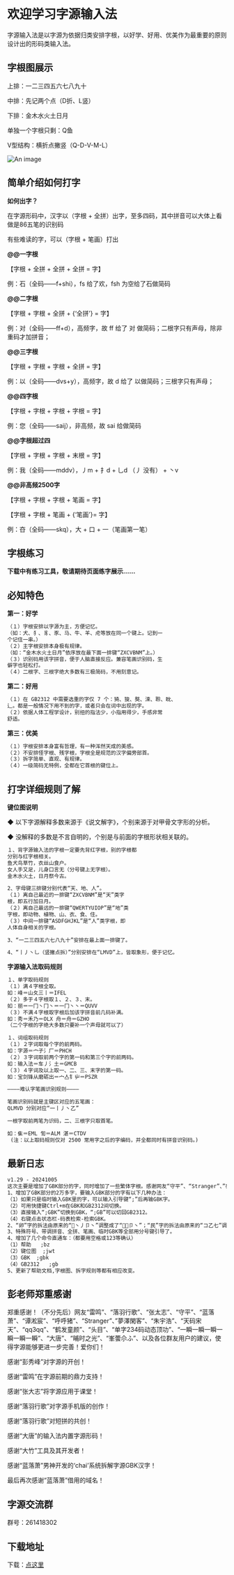 
# 欢迎学习字源输入法

字源输入法是以字源为依据归类安排字根，以好学、好用、优美作为最重要的原则设计出的形码类输入法。




## 字根图展示

上排：一二三四五六七八九十

中排：先记两个点（D折、L竖）

下排：金木水火土日月

单独一个字根只剩：Q鱼

V型结构：横折点撇竖（Q-D-V-M-L）

![An image](./images/new字源字根.webp)

## 简单介绍如何打字

**如何出字？**

在字源形码中，汉字以（字根 + 全拼）出字，至多四码，其中拼音可以大体上看做是86五笔的识别码

有些难读的字，可以（字根 + 笔画）打出

**@@一字根**

【字根 + 全拼 + 全拼 + 全拼 = 字】

例：石（全码——f+shi），fs 给了欢，fsh 为空给了石做简码

**@@二字根**

【字根 + 字根 + 全拼 + {‘全拼’} = 字】

例：对（全码——ff+d），高频字，故 ff 给了 对 做简码；二根字只有声母，除非重码才加拼音；

**@@三字根**

【字根 + 字根 + 字根 + 全拼 = 字】

例：以（全码——dvs+y），高频字，故 d 给了 以做简码；三根字只有声母；

**@@四字根**

【字根 + 字根 + 字根 + 字根 = 字】

例：您（全码——saij），非高频，故 sai 给做简码

**@@字根超过四**

【字根 + 字根 + 字根 + 末根 = 字】

例：我（全码——mddv），丿m + 扌d + 乚d （丿 没有） + 丶v

**@@非高频2500字**

【字根 + 字根 + 字根 + 笔画 = 字】

【字根 + 字根 + 笔画 + {‘笔画’}= 字】

例：夻（全码——skq），大 + 口 + 一（笔画第一笔）

<!-- **Input**

````md
```js{4}
export default {
  data () {
    return {
      msg: 'Highlighted!'
    }
  }
}
```
````

**Output**

```js{4}
export default {
  data () {
    return {
      msg: 'Highlighted!'
    }
  }
}
``` -->

## 字根练习

**下载中有练习工具，敬请期待页面练字展示……**


## 必知特色

**第一：好学**

```md
（１）字根安排以字源为主，方便记忆。
（如：犬、犭、豸、豕、马、牛、羊、虍等放在同一个键上。记到一
个记住一串。）
（２）主字根安排本身极有规律。
（如：“金木水火土日月”依序放在最下面一排键“ZXCVBNM”上。）
（３）识别码用该字拼音，便于人脑直接反应。兼容笔画识别码，生
僻字也轻松打。
（４）二根字、三根字绝大多数有三极简码，不用刻意记。
```

**第二：好用**

```md
（１）在 GB2312 中需要选重的字仅 7 个：猗、狻、獒、涑、聆、眈、
辶。都是一般情况下用不到的字，或者只会在词中出现的字。
（２）依据人体工程学设计，别扭的指法少，小指用得少，手感非常
舒适。
```

**第三：优美**

```md
（１）字根安排本身富有哲理，有一种浑然天成的美感。
（２）不安排怪字根、残字根，字根全是规范的汉字偏旁部首。
（３）拆字简单、直观、有规律。
（４）一级简码无特例，全都在它首根的键位上。
```


## 打字详细规则了解

**键位图说明**

◆ 以下字源解释多数来源于《说文解字》，个别来源于对甲骨文字形的分析。

◆ 没解释的多数是不言自明的，个别是与前面的字根形状相关联的。

```md
１、背字源输入法的字根一定要先背红字根，别的字根都
分别与红字根相关。
鱼犬鸟草竹，衣丝山食户。
女人手又足，儿身口言无（分号键上无字根）。
金木水火土，日月祭今古。

2、字母键三排键分别代表“天、地、人”。
（１）离自己最近的一排键“ZXCVBNM”是“天”类字
根，即五行加日月。
（２）离自己最远的一排键“QWERTYUIOP”是“地”类
字根，即动物、植物、山、衣、食、住。
（３）中间一排键“ASDFGHJKL”是“人”类字根，即
人体自身相关的字根。

3、“一二三四五六七八九十”安排在最上面一排键了。

4、“丨丿丶乚（竖撇点拆）”分别安排在“LMVD”上，皆取象形，便于记忆。
```

**字源输入法取码规则**

```md
１、单字取码规则
（１）满４字根全取。
如：峰＝山夂三丨＝IFEL
（２）多于４字根取１、２、３、末。
如：丽＝一冂丶冂丶＝一冂丶丶＝QUVV
（３）不满４字根取字根后加该字拼音前几码补满。
如：秀＝禾乃＝OLX 舟＝舟＝GZHO
（二个字根的字绝大多数只要补一个声母就可以了）

１、词组取码规则
（１）２字词取每个字的前两码。
如：字源＝宀子氵厂＝PHCH
（２）３字词取前两个字的第一码和第三个字的前两码。
如：输入法＝车丿氵土＝GMCB
（３）４字词及以上取一、二、三、末字的第一码。
如：宝剑锋从磨砺出＝宀亼钅屮＝PSZR

————难认字笔画识别规则————

笔画识别码就是主键区对应的五笔画：
QLMVD 分别对应“一丨丿丶乙”

一根字取前两笔为识码，二、三根字只取首笔。

如：隹＝EML 訇＝ALM 湛＝CTDV
 (注：以上取码规则仅对 2500 常用字之后的字编码，并全都同时有拼音识别码。)

```

<!-- ```md
::: info
This is an info box.
:::

::: tip
This is a tip.
:::

::: warning
This is a warning.
:::

::: danger
This is a dangerous warning.
:::

::: details
This is a details block.
:::
``` -->




<!-- **Output**

::: info
This is an info box.
:::

::: tip
This is a tip.
:::

::: warning
This is a warning.
:::

::: danger
This is a dangerous warning.
:::

::: details 
This is a details block.
::: -->

## 最新日志

```md
v1.29 - 20241005
这次主要是增加了GBK部分的字，同时增加了一些繁体字根。感谢网友“守平”、“Stranger”、”夢澤閑客”、“天码宋天”、“qq3qq”和“鹤发童颜”提出的宝贵意见，并特别感谢网友“蓝落萧”的拆系统。
1、增加了GBK部分的2万多字，要输入GBK部分的字有以下几种办法：
（1）如果只是临时输入GBK里的字，可以输入引导键“;”后再输GBK字。
（2）可用快捷键Ctrl+m在GBK和GB2312间切换。
（3）直接输入“;GBK”切换到GBK，“;GB”可以切回GB2312。
（4）右键点击状态栏-码表检索-检索GBK。
2、“卵”字的拆法由原来的“丶丿卩丶”调整成了“卩丶”；“民”字的拆法由原来的“コ乙七”调整成了“巳七”。
3、特殊符号、带调拼音、全拼、笔画、临时GBK等全部用分号键引导了。
4、增加了几个命令直通车：（都要用空格或123等确认）
（1）帮助	;bz
（2）键位图	;jwt
（3）GBK	;gbk
（4）GB2312	;gb
5、更新了帮助文档,字根图、拆字规则等都有相应改变。
```

## 彭老师郑重感谢

郑重感谢！（不分先后）网友“雷鸣”、“落羽行歌”、“张太志”、“守平”、“蓝落萧”、“谭淞宸”、“呼呼猪”、“Stranger”、”夢澤閑客”、“朱宇浩”、“天码宋天”、“qq3qq”、“鹤发童颜”、“头目”、“单字234码动态顶功”、“一瞬一瞬一瞬一瞬一瞬一瞬”、“大唐”、“晡时之光”、“峯蕓尒ふ”、以及各位群友用户的建议，使得字源能够更进一步完善！爱你们！

感谢“彭秀峰”对字源的开创！

感谢“雷鸣”在字源前期的鼎力支持！

感谢“张大志”将字源应用于课堂！

感谢“落羽行歌”对字源手机版的创作！

感谢“落羽行歌”对短拼的共创！

感谢“大唐”的输入法内置字源形码！

感谢“大竹”工具及其开发者！

感谢“蓝落萧”男神开发的‘chai’系统拆解字源GBK汉字！

最后再次感谢“蓝落萧”借用的域名！


## 字源交流群

群号：261418302


## 下载地址

下载：[点这里](http://ziyuan.ysepan.com/ "http://ziyuan.ysepan.com/")